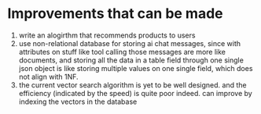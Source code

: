 # Improvements that can be made

1. write an alogirthm that recommends products to users
2. use non-relational database for storing ai chat messages, since with attributes on stuff like tool calling those messages are more like documents, and storing all the data in a table field through one single json object is like storing multiple values on one single field, which does not align with 1NF.
3. the current vector search algorithm is yet to be well designed. and the efficiency (indicated by the speed) is quite poor indeed. can improve by indexing the vectors in the database
